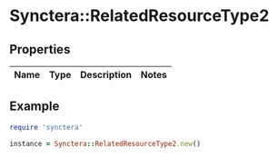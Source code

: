 # Synctera::RelatedResourceType2

## Properties

| Name | Type | Description | Notes |
| ---- | ---- | ----------- | ----- |

## Example

```ruby
require 'synctera'

instance = Synctera::RelatedResourceType2.new()
```


